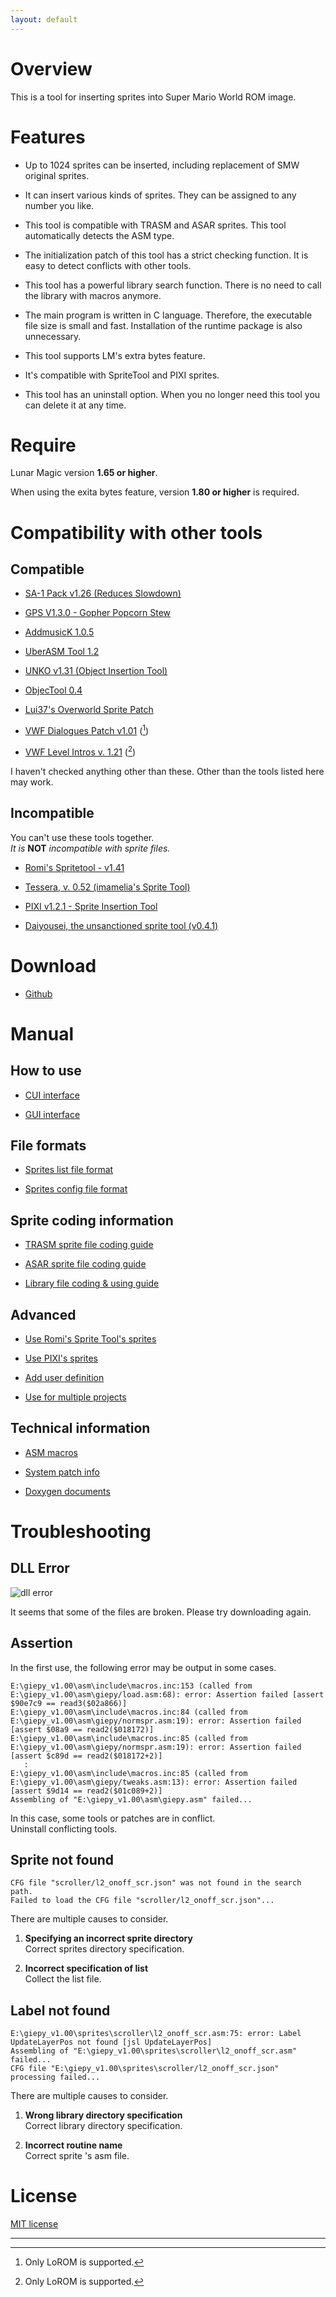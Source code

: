```yaml
---
layout: default
---
```


# Overview

This is a tool for inserting sprites into Super Mario World ROM image.

# Features

- Up to 1024 sprites can be inserted, including replacement of SMW original sprites.

- It can insert various kinds of sprites. They can be assigned to any number you like.

- This tool is compatible with TRASM and ASAR sprites. This tool automatically detects the ASM type.

- The initialization patch of this tool has a strict checking function.
It is easy to detect conflicts with other tools.

- This tool has a powerful library search function.
There is no need to call the library with macros anymore.

- The main program is written in C language.
Therefore, the executable file size is small and fast.
Installation of the runtime package is also unnecessary.

- This tool supports LM's extra bytes feature.

- It's compatible with SpriteTool and PIXI sprites.

- This tool has an uninstall option.
When you no longer need this tool you can delete it at any time.

# Require

Lunar Magic version **1.65 or higher**.

When using the exita bytes feature, version **1.80 or higher** is required.

# Compatibility with other tools

## Compatible

- [SA-1 Pack v1.26 (Reduces Slowdown)](https://smwc.me/s/15116)

- [GPS V1.3.0 - Gopher Popcorn Stew](https://smwc.me/s/16493)

- [AddmusicK 1.0.5](https://smwc.me/s/14583)

- [UberASM Tool 1.2](https://smwc.me/s/16540)

- [UNKO v1.31 (Object Insertion Tool)](https://smwc.me/s/16189)

- [ObjecTool 0.4](https://smwc.me/s/16040)

- [Lui37's Overworld Sprite Patch](https://smwc.me/1413938)

- [VWF Dialogues Patch v1.01](https://smwc.me/s/6863) \([^1]\)

- [VWF Level Intros v. 1.21](https://smwc.me/s/16065) \([^1]\)

I haven't checked anything other than these.
Other than the tools listed here may work.

## Incompatible

You can't use these tools together.  
*It is* **NOT** *incompatible with sprite files.*

- [Romi's Spritetool - v1.41](https://smwc.me/s/14583)

- [Tessera, v. 0.52 (imamelia's Sprite Tool)](https://smwc.me/s/4601)

- [PIXI v1.2.1 - Sprite Insertion Tool](https://smwc.me/s/16731)

- [Daiyousei, the unsanctioned sprite tool (v0.4.1)](https://smwc.me/1451004)

[^1]: Only LoROM is supported.

# Download

- [Github](https://github.com/boldowa/GIEPY/releases/latest)

# Manual

## How to use

- [CUI interface](cui/how)

- [GUI interface](gui/how)

## File formats

- [Sprites list file format](fspecs/list.md)

- [Sprites config file format](fspecs/spconfig.md)

## Sprite coding information

- [TRASM sprite file coding guide](asmspec/trasm.md)

- [ASAR sprite file coding guide](asmspec/trasm.md)

- [Library file coding & using guide](asmspec/trasm.md)

## Advanced

- [Use Romi's Sprite Tool's sprites](advanced/spt.md)

- [Use PIXI's sprites](advanced/pixi.md)

- [Add user definition](advanced/userdef.md)

- [Use for multiple projects](advanced/multiprj.md)

## Technical information

- [ASM macros](tec/macros.md)

- [System patch info](tec/syspatch.md)

- [Doxygen documents](tec/doxygen/index.html)


# Troubleshooting

## DLL Error

![dll error](pic/dllerr.png)

It seems that some of the files are broken. Please try downloading again.

## Assertion

In the first use, the following error may be output in some cases.

```
E:\giepy_v1.00\asm\include\macros.inc:153 (called from E:\giepy_v1.00\asm\giepy/load.asm:68): error: Assertion failed [assert $90e7c9 == read3($02a866)]
E:\giepy_v1.00\asm\include\macros.inc:84 (called from E:\giepy_v1.00\asm\giepy/normspr.asm:19): error: Assertion failed [assert $08a9 == read2($018172)]
E:\giepy_v1.00\asm\include\macros.inc:85 (called from E:\giepy_v1.00\asm\giepy/normspr.asm:19): error: Assertion failed [assert $c89d == read2($018172+2)]
   :
E:\giepy_v1.00\asm\include\macros.inc:85 (called from E:\giepy_v1.00\asm\giepy/tweaks.asm:13): error: Assertion failed [assert $9d14 == read2($01c089+2)]
Assembling of "E:\giepy_v1.00\asm\giepy.asm" failed...
```

In this case, some tools or patches are in conflict.  
Uninstall conflicting tools.

## Sprite not found

```
CFG file "scroller/l2_onoff_scr.json" was not found in the search path.
Failed to load the CFG file "scroller/l2_onoff_scr.json"...
```

There are multiple causes to consider.

1. **Specifying an incorrect sprite directory**  
Correct sprites directory specification.

2. **Incorrect specification of list**  
Collect the list file.

## Label not found

```
E:\giepy_v1.00\sprites\scroller\l2_onoff_scr.asm:75: error: Label UpdateLayerPos not found [jsl UpdateLayerPos]
Assembling of "E:\giepy_v1.00\sprites\scroller\l2_onoff_scr.asm" failed...
CFG file "E:\giepy_v1.00\sprites\scroller/l2_onoff_scr.json" processing failed...
```

There are multiple causes to consider.

1. **Wrong library directory specification**  
Correct library directory specification.

2. **Incorrect routine name**  
Correct sprite 's asm file.

# License

[MIT license](https://github.com/boldowa/GIEPY/blob/master/LICENSE)

---

